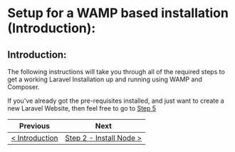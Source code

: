 # Setup for a WAMP based installation (Introduction):

## Introduction:

The following instructions will take you through all of the required steps to get a working Laravel Installation up and running using WAMP and Composer.

If you've already got the pre-requisites installed, and just want to create a new Laravel Website, then feel free to go to [Step 5](wamp-5.md) 

| Previous | Next |
| -------- | ---- |
| [< Introduction](/README.md) | [Step 2 - Install Node >](wamp-2.md) |
